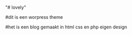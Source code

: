 "# lovely" 
 
 #dit is een worpress theme
 
 #het is een blog gemaakt in html css en php eigen design
